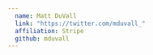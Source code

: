 ```yaml
---
  name: Matt DuVall
  link: "https://twitter.com/mduvall_"
  affiliation: Stripe
  github: mduvall
---
```

